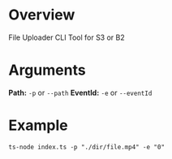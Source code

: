 # Overview

File Uploader CLI Tool for S3 or B2

# Arguments

**Path:** `-p` or `--path`
**EventId:** `-e` or `--eventId`

# Example

`ts-node index.ts -p "./dir/file.mp4" -e "0"`
